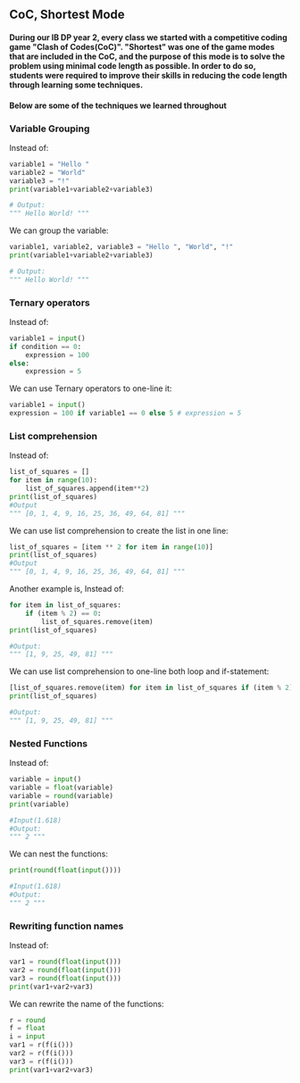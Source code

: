 ## CoC, Shortest Mode
#### During our IB DP year 2, every class we started with a competitive coding game "Clash of Codes(CoC)". "Shortest" was one of the game modes that are included in the CoC, and the purpose of this mode is to solve the problem using minimal code length as possible. In order to do so, students were required to improve their skills in reducing the code length through learning some techniques.
#### Below are some of the techniques we learned throughout 

### Variable Grouping
Instead of:
```.py
variable1 = "Hello "
variable2 = "World"
variable3 = "!"
print(variable1+variable2+variable3)

# Output:
""" Hello World! """
```

We can group the variable:
```.py
variable1, variable2, variable3 = "Hello ", "World", "!"
print(variable1+variable2+variable3)

# Output:
""" Hello World! """
```

### Ternary operators
Instead of:
```.py
variable1 = input()
if condition == 0:
    expression = 100
else:
    expression = 5
```

We can use Ternary operators to one-line it:
```.py
variable1 = input()
expression = 100 if variable1 == 0 else 5 # expression = 5
```

### List comprehension
Instead of:
```.py
list_of_squares = []
for item in range(10):
    list_of_squares.append(item**2)
print(list_of_squares)
#Output
""" [0, 1, 4, 9, 16, 25, 36, 49, 64, 81] """
```

We can use list comprehension to create the list in one line:
```.py
list_of_squares = [item ** 2 for item in range(10)]
print(list_of_squares)
#Output
""" [0, 1, 4, 9, 16, 25, 36, 49, 64, 81] """
```
Another example is,
Instead of:
```.py
for item in list_of_squares:
    if (item % 2) == 0:
        list_of_squares.remove(item)
print(list_of_squares)

#Output:
""" [1, 9, 25, 49, 81] """
```

We can use list comprehension to one-line both loop and if-statement:
```.py
[list_of_squares.remove(item) for item in list_of_squares if (item % 2) == 0]
print(list_of_squares)

#Output:
""" [1, 9, 25, 49, 81] """
```

### Nested Functions
Instead of:
```.py
variable = input()
variable = float(variable)
variable = round(variable)
print(variable)

#Input(1.618)
#Output:
""" 2 """
```

We can nest the functions:
```.py
print(round(float(input())))

#Input(1.618)
#Output:
""" 2 """
```

### Rewriting function names
Instead of:
```.py
var1 = round(float(input()))
var2 = round(float(input()))
var3 = round(float(input()))
print(var1+var2+var3)
```
We can rewrite the name of the functions:
```.py
r = round
f = float
i = input
var1 = r(f(i()))
var2 = r(f(i()))
var3 = r(f(i()))
print(var1+var2+var3)
```

